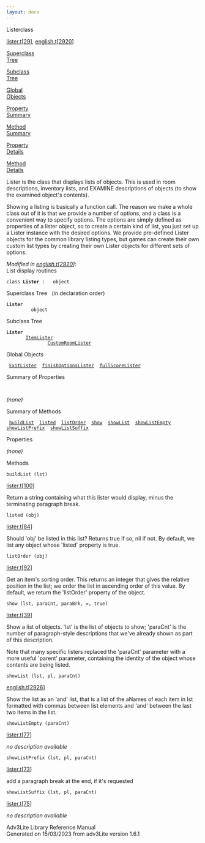 ```yaml
---
layout: docs
---
```

<span class="title">Lister</span><span class="type">class</span>

[lister.t](../file/lister.t.html)\[[29](../source/lister.t.html#29)\],
[english.t](../file/english.t.html)\[[2920](../source/english.t.html#2920)\]

[Superclass  
Tree](#_SuperClassTree_)

[Subclass  
Tree](#_SubClassTree_)

[Global  
Objects](#_ObjectSummary_)

[Property  
Summary](#_PropSummary_)

[Method  
Summary](#_MethodSummary_)

[Property  
Details](#_Properties_)

[Method  
Details](#_Methods_)

<div class="fdesc">

Lister is the class that displays lists of objects. This is used in room
descriptions, inventory lists, and EXAMINE descriptions of objects (to
show the examined object's contents).

Showing a listing is basically a function call. The reason we make a
whole class out of it is that we provide a number of options, and a
class is a convenient way to specify options. The options are simply
defined as properties of a lister object, so to create a certain kind of
list, you just set up a Lister instance with the desired options. We
provide pre-defined Lister objects for the common library listing types,
but games can create their own custom list types by creating their own
Lister objects for different sets of options.

*Modified in
[english.t](../file/english.t.html)\[[2920](../source/english.t.html#2920)\]:*  
List display routines

`class `**`Lister`**` :   object`

</div>

<span id="_SuperClassTree_"></span>

<div class="mjhd">

<span class="hdln">Superclass Tree</span>   (in declaration order)

</div>

**`Lister`**  
`         object`  
<span id="_SubClassTree_"></span>

<div class="mjhd">

<span class="hdln">Subclass Tree</span>  

</div>

**`Lister`**  
`         `[`ItemLister`](../object/ItemLister.html)  
`                 `[`CustomRoomLister`](../object/CustomRoomLister.html)  
<span id="_ObjectSummary_"></span>

<div class="mjhd">

<span class="hdln">Global Objects</span>  

</div>

` `[`ExitLister`](../object/ExitLister1.html)`  `[`finishOptionsLister`](../object/finishOptionsLister.html)`  `[`fullScoreLister`](../object/fullScoreLister.html)`  `
<span id="_PropSummary_"></span>

<div class="mjhd">

<span class="hdln">Summary of Properties</span>  

</div>

` `

*(none)* <span id="_MethodSummary_"></span>

<div class="mjhd">

<span class="hdln">Summary of Methods</span>  

</div>

` `[`buildList`](#buildList)`  `[`listed`](#listed)`  `[`listOrder`](#listOrder)`  `[`show`](#show)`  `[`showList`](#showList)`  `[`showListEmpty`](#showListEmpty)`  `[`showListPrefix`](#showListPrefix)`  `[`showListSuffix`](#showListSuffix)`  `

<span id="_Properties_"></span>

<div class="mjhd">

<span class="hdln">Properties</span>  

</div>

*(none)* <span id="_Methods_"></span>

<div class="mjhd">

<span class="hdln">Methods</span>  

</div>

<span id="buildList"></span>

`buildList (lst)`

[lister.t](../file/lister.t.html)\[[100](../source/lister.t.html#100)\]

<div class="desc">

Return a string containing what this lister would display, minus the
terminating paragraph break.

</div>

<span id="listed"></span>

`listed (obj)`

[lister.t](../file/lister.t.html)\[[84](../source/lister.t.html#84)\]

<div class="desc">

Should 'obj' be listed in this list? Returns true if so, nil if not. By
default, we list any object whose 'listed' property is true.

</div>

<span id="listOrder"></span>

`listOrder (obj)`

[lister.t](../file/lister.t.html)\[[92](../source/lister.t.html#92)\]

<div class="desc">

Get an item's sorting order. This returns an integer that gives the
relative position in the list; we order the list in ascending order of
this value. By default, we return the 'listOrder' property of the
object.

</div>

<span id="show"></span>

`show (lst, paraCnt, paraBrk, =, true)`

[lister.t](../file/lister.t.html)\[[39](../source/lister.t.html#39)\]

<div class="desc">

Show a list of objects. 'lst' is the list of objects to show; 'paraCnt'
is the number of paragraph-style descriptions that we've already shown
as part of this description.

Note that many specific listers replaced the 'paraCnt' parameter with a
more useful 'parent' parameter, containing the identity of the object
whose contents are being listed.

</div>

<span id="showList"></span>

`showList (lst, pl, paraCnt)`

[english.t](../file/english.t.html)\[[2926](../source/english.t.html#2926)\]

<div class="desc">

Show the list as an 'and' list, that is a list of the aNames of each
item in lst formatted with commas between list elements and 'and'
between the last two items in the list.

</div>

<span id="showListEmpty"></span>

`showListEmpty (paraCnt)`

[lister.t](../file/lister.t.html)\[[77](../source/lister.t.html#77)\]

<div class="desc">

*no description available*

</div>

<span id="showListPrefix"></span>

`showListPrefix (lst, pl, paraCnt)`

[lister.t](../file/lister.t.html)\[[73](../source/lister.t.html#73)\]

<div class="desc">

add a paragraph break at the end, if it's requested

</div>

<span id="showListSuffix"></span>

`showListSuffix (lst, pl, paraCnt)`

[lister.t](../file/lister.t.html)\[[75](../source/lister.t.html#75)\]

<div class="desc">

*no description available*

</div>

<div class="ftr">

Adv3Lite Library Reference Manual  
Generated on 15/03/2023 from adv3Lite version 1.6.1

</div>
